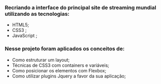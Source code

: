 ### Recriando a interface do principal site de streaming mundial utilizando as tecnologias:

- HTML5;
- CSS3 ;
- JavaScript ;

### Nesse projeto foram aplicados os conceitos de: 

- Como estruturar um layout;
- Técnicas de CSS3 com containers e variáveis;
- Como posicionar os elementos com Flexbox;
- Como utilizar plugins Jquery a favor da sua aplicação;
